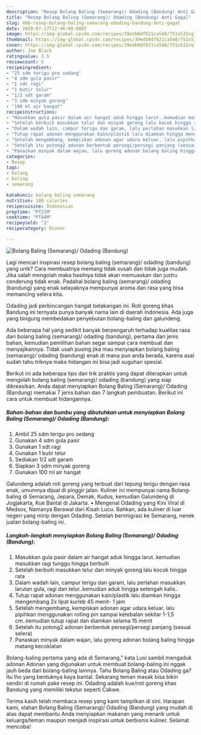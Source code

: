 ```yaml
---
description: "Resep Bolang Baling (Semarang)/ Odading (Bandung) Anti Gagal"
title: "Resep Bolang Baling (Semarang)/ Odading (Bandung) Anti Gagal"
slug: 480-resep-bolang-baling-semarang-odading-bandung-anti-gagal
date: 2020-07-17T22:46:08.888Z
image: https://img-global.cpcdn.com/recipes/39edb0df621ca548/751x532cq70/bolang-baling-semarang-odading-bandung-foto-resep-utama.jpg
thumbnail: https://img-global.cpcdn.com/recipes/39edb0df621ca548/751x532cq70/bolang-baling-semarang-odading-bandung-foto-resep-utama.jpg
cover: https://img-global.cpcdn.com/recipes/39edb0df621ca548/751x532cq70/bolang-baling-semarang-odading-bandung-foto-resep-utama.jpg
author: Joe Black
ratingvalue: 3.5
reviewcount: 6
recipeingredient:
- "25 sdm terigu pro sedang"
- "4 sdm gula pasir"
- "1 sdt ragi"
- "1 butir telur"
- "1/2 sdt garam"
- "3 sdm minyak goreng"
- "100 ml air hangat"
recipeinstructions:
- "Masukkan gula pasir dalam air hangat aduk hingga larut..kemudian masukkan ragi tunggu hingga berbuih"
- "Setelah berbuih masukkan telur dan minyak goreng lalu kocok hingga rata"
- "Dalam wadah lain, campur terigu dan garam, lalu perlahan masukkan larutan gula, ragi dan telur..kemudian aduk hingga setengah kalis.."
- "Tutup rapat adonan menggunakan kain/plastik lalu diamkan hingga mengembang 2x lipat kurleb 45 menit- 1 jam"
- "Setelah mengembang, kempiskan adonan agar udara keluar, lalu pipihkan menggunakan rolling pin sampai ketebalan sekitar 1-1,5 cm..kemudian tutup rapat dan diamkan selama 15 menit"
- "Setelah itu potong2 adonan berbentuk persegi/persegi panjang (sesuai selera)"
- "Panaskan minyak dalam wajan, lalu goreng adonan bolang baling hingga matang kecoklatan"
categories:
- Resep
tags:
- bolang
- baling
- semarang

katakunci: bolang baling semarang 
nutrition: 189 calories
recipecuisine: Indonesian
preptime: "PT21M"
cooktime: "PT44M"
recipeyield: "2"
recipecategory: Dinner

---
```



![Bolang Baling (Semarang)/ Odading (Bandung)](https://img-global.cpcdn.com/recipes/39edb0df621ca548/751x532cq70/bolang-baling-semarang-odading-bandung-foto-resep-utama.jpg)

Lagi mencari inspirasi resep bolang baling (semarang)/ odading (bandung) yang unik? Cara membuatnya memang tidak susah dan tidak juga mudah. Jika salah mengolah maka hasilnya tidak akan memuaskan dan justru cenderung tidak enak. Padahal bolang baling (semarang)/ odading (bandung) yang enak selayaknya mempunyai aroma dan rasa yang bisa memancing selera kita.

Odading jadi perbincangan hangat belakangan ini. Roti goreng khas Bandung ini ternyata punya banyak nama lain di daerah Indonesia. Ada juga yang bingung membedakan penyebutan bolang-baling dan galundeng.

Ada beberapa hal yang sedikit banyak berpengaruh terhadap kualitas rasa dari bolang baling (semarang)/ odading (bandung), pertama dari jenis bahan, kemudian pemilihan bahan segar sampai cara membuat dan menyajikannya. Tidak usah pusing jika mau menyiapkan bolang baling (semarang)/ odading (bandung) enak di mana pun anda berada, karena asal sudah tahu triknya maka hidangan ini bisa jadi suguhan spesial.


Berikut ini ada beberapa tips dan trik praktis yang dapat diterapkan untuk mengolah bolang baling (semarang)/ odading (bandung) yang siap dikreasikan. Anda dapat menyiapkan Bolang Baling (Semarang)/ Odading (Bandung) memakai 7 jenis bahan dan 7 langkah pembuatan. Berikut ini cara untuk membuat hidangannya.

<!--inarticleads1-->

##### Bahan-bahan dan bumbu yang dibutuhkan untuk menyiapkan Bolang Baling (Semarang)/ Odading (Bandung):

1. Ambil 25 sdm terigu pro sedang
1. Gunakan 4 sdm gula pasir
1. Gunakan 1 sdt ragi
1. Gunakan 1 butir telur
1. Sediakan 1/2 sdt garam
1. Siapkan 3 sdm minyak goreng
1. Gunakan 100 ml air hangat


Galundeng adalah roti goreng yang terbuat dari tepung terigu dengan rasa enak, umumnya dijual di pinggir jalan. Kuliner ini mempunyai nama Bolang-baling di Semarang, Jepara, Demak, Kudus, kemudian Galundeng di Jogjakarta, Kue Bantal di Jakarta. • Mengenal Odading yang Kini Viral di Medsos, Namanya Berawal dari Kisah Lucu. Bahkan, ada kuliner di luar negeri yang mirip dengan Odading. Setelah berimigrasi ke Semarang, nenek jualan bolang-baling ini. 

<!--inarticleads2-->

##### Langkah-langkah menyiapkan Bolang Baling (Semarang)/ Odading (Bandung):

1. Masukkan gula pasir dalam air hangat aduk hingga larut..kemudian masukkan ragi tunggu hingga berbuih
1. Setelah berbuih masukkan telur dan minyak goreng lalu kocok hingga rata
1. Dalam wadah lain, campur terigu dan garam, lalu perlahan masukkan larutan gula, ragi dan telur..kemudian aduk hingga setengah kalis..
1. Tutup rapat adonan menggunakan kain/plastik lalu diamkan hingga mengembang 2x lipat kurleb 45 menit- 1 jam
1. Setelah mengembang, kempiskan adonan agar udara keluar, lalu pipihkan menggunakan rolling pin sampai ketebalan sekitar 1-1,5 cm..kemudian tutup rapat dan diamkan selama 15 menit
1. Setelah itu potong2 adonan berbentuk persegi/persegi panjang (sesuai selera)
1. Panaskan minyak dalam wajan, lalu goreng adonan bolang baling hingga matang kecoklatan


Bolang-baling pertama yang ada di Semarang,&#34; kata Lusi sambil mengaduk adonan Adonan yang digunakan untuk membuat bolang-baling ini nggak jauh beda dari bolang-baling lainnya. Tahu Bolang Baling atau Odading ga? Itu lho yang bentuknya kaya bantal. Sekarang teman masak bisa bikin sendiri di rumah pake resep ini. Odading adalah kue/roti goreng khas Bandung yang memiliki tekstur seperti Cakwe. 

Terima kasih telah membaca resep yang kami tampilkan di sini. Harapan kami, olahan Bolang Baling (Semarang)/ Odading (Bandung) yang mudah di atas dapat membantu Anda menyiapkan makanan yang menarik untuk keluarga/teman maupun menjadi inspirasi untuk berbisnis kuliner. Selamat mencoba!
